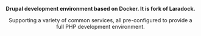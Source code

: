 <p align="center"><b>Drupal development environment based on Docker. It is fork of Laradock.</b></p>

<p align="center">Supporting a variety of common services, all pre-configured to provide a full PHP development environment.</p>

